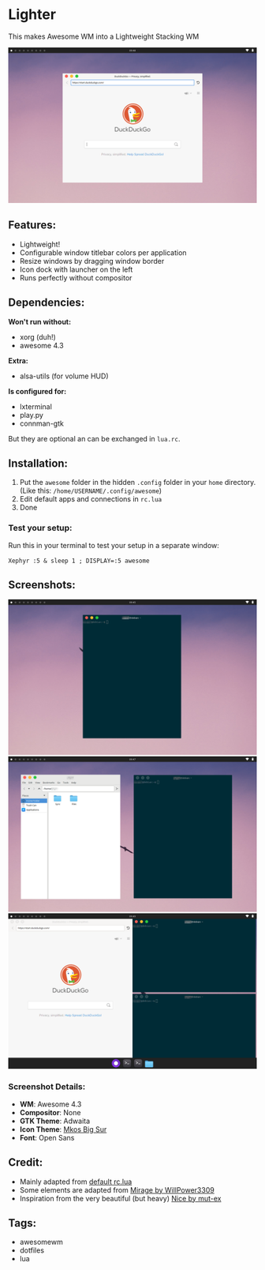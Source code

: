# Lighter

This makes Awesome WM into a Lightweight Stacking WM

![](/screenshots/browser.png)

## Features:
- Lightweight!
- Configurable window titlebar colors per application
- Resize windows by dragging window border
- Icon dock with launcher on the left
- Runs perfectly without compositor

## Dependencies:
**Won't run without:**
- xorg (duh!)
- awesome 4.3

**Extra:**
- alsa-utils (for volume HUD)

**Is configured for:**
- lxterminal
- play.py
- connman-gtk

But they are optional an can be exchanged in `lua.rc`.

## Installation:
1. Put the `awesome` folder in the hidden `.config` folder in your `home` directory. (Like this: `/home/USERNAME/.config/awesome`)
2. Edit default apps and connections in `rc.lua`
3. Done

### Test your setup:

Run this in your terminal to test your setup in a separate window:

```
Xephyr :5 & sleep 1 ; DISPLAY=:5 awesome
```

## Screenshots:
![](/screenshots/terminal.png)
![](/screenshots/files_terminal.png)
![](/screenshots/tiling_dock.png)

### Screenshot Details:
- **WM**: Awesome 4.3
- **Compositor**: None
- **GTK Theme**: Adwaita
- **Icon Theme**: [Mkos Big Sur](https://github.com/zayronxio/Mkos-Big-Sur)
- **Font**: Open Sans

## Credit:
- Mainly adapted from [default rc.lua](https://awesomewm.org/doc/api/sample%20files/rc.lua.html)
- Some elements are adapted from [Mirage by WillPower3309](https://github.com/WillPower3309/awesome-dotfiles)
- Inspiration from the very beautiful (but heavy) [Nice by mut-ex](https://github.com/mut-ex/awesome-wm-nice)

## Tags:
- awesomewm
- dotfiles
- lua
